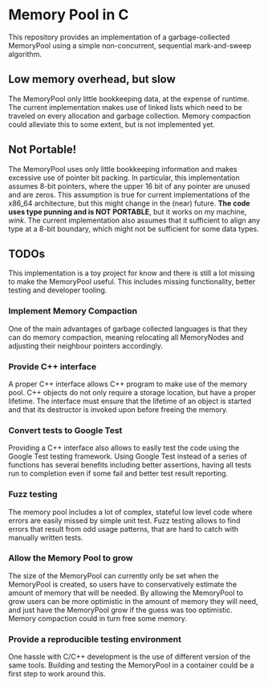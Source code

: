 # Memory Pool in C
This repository provides an implementation of a garbage-collected MemoryPool
using a simple non-concurrent, sequential mark-and-sweep algorithm.

## Low memory overhead, but slow
The MemoryPool only little bookkeeping data, at the expense of runtime.
The current implementation makes use of linked lists which need to be traveled
on every allocation and garbage collection. Memory compaction could alleviate
this to some extent, but is not implemented yet.

## Not Portable!
The MemoryPool uses only little bookkeeping information and makes excessive use
of pointer bit packing.
In particular, this implementation assumes 8-bit pointers, where the upper 16
bit of any pointer are unused and are zeros.
This assumption is true for current implementations of the x86_64 architecture,
but this might change in the (near) future.
**The code uses type punning and is NOT PORTABLE**, but it works on my machine,
*wink*. The current implementation also assumes that it sufficient to align any
type at a 8-bit boundary, which might not be sufficient for some data types. 

## TODOs
This implementation is a toy project for know and there is still a lot missing
to make the MemoryPool useful. This includes missing functionality, better
testing and developer tooling.

### Implement Memory Compaction
One of the main advantages of garbage collected languages is that they can do
memory compaction, meaning relocating all MemoryNodes and adjusting their
neighbour pointers accordingly. 

### Provide C++ interface
A proper C++ interface allows C++ program to make use of the memory pool.
C++ objects do not only require a storage location, but have a proper lifetime.
The interface must ensure that the lifetime of an object is started and that its
destructor is invoked upon before freeing the memory.

### Convert tests to Google Test
Providing a C++ interface also allows to easily test the code using the Google
Test testing framework. 
Using Google Test instead of a series of functions has several benefits
including better assertions, having all tests run to completion even if some
fail and better test result reporting.

### Fuzz testing
The memory pool includes a lot of complex, stateful low level code where errors
are easily missed by simple unit test. Fuzz testing allows to find errors that
result from odd usage patterns, that are hard to catch with manually written
tests.

### Allow the Memory Pool to grow
The size of the MemoryPool can currently only be set when the MemoryPool is
created, so users have to conservatively estimate the amount of memory that will
be needed. By allowing the MemoryPool to grow users can be more optimistic in
the amount of memory they will need, and just have the MemoryPool grow if the
guess was too optimistic. Memory compaction could in turn free some memory.

### Provide a reproducible testing environment
One hassle with C/C++ development is the use of different version of the same
tools. Building and testing the MemoryPool in a container could be a first step
to work around this.
